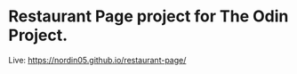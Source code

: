# Restaurant Page project for The Odin Project.  

Live: https://nordin05.github.io/restaurant-page/
